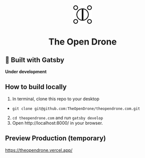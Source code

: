 <p align="center">
  <a href="https://www.gatsbyjs.com/?utm_source=starter&utm_medium=readme&utm_campaign=minimal-starter">
    <img alt="The Open Drone icon" src="./src/assets/images/icon.svg" width="60" />
  </a>
</p>
<h1 align="center">
  The Open Drone
</h1>

## 🚀 Built with Gatsby

**Under development**

## How to build locally

1. In terminal, clone this repo to your desktop

- `git clone git@github.com:TheOpenDrone/theopendrone.com.git`

2.  `cd theopendrone.com` and run `gatsby develop`
3.  Open http://localhost:8000/ in your browser.

## Preview Production (temporary)

https://theopendrone.vercel.app/
